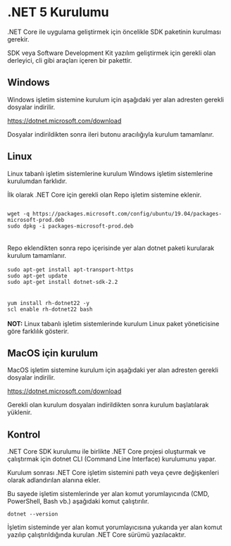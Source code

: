 # .NET 5 Kurulumu

.NET Core ile uygulama geliştirmek için öncelikle SDK paketinin kurulması gerekir.

SDK veya Software Development Kit yazılım geliştirmek için gerekli olan derleyici, cli gibi araçları içeren bir pakettir.

## Windows

Windows işletim sistemine kurulum için aşağıdaki yer alan adresten gerekli dosyalar indirilir.

https://dotnet.microsoft.com/download

Dosyalar indirildikten sonra ileri butonu aracılığıyla kurulum tamamlanır.

## Linux

Linux tabanlı işletim sistemlerine kurulum Windows işletim sistemlerine kurulumdan farklıdır.

İlk olarak .NET Core için gerekli olan Repo işletim sistemine eklenir.

<code>
wget -q https://packages.microsoft.com/config/ubuntu/19.04/packages-microsoft-prod.deb
sudo dpkg -i packages-microsoft-prod.deb
</code>
</br>
</br>
Repo eklendikten sonra repo içerisinde yer alan dotnet paketi kurularak kurulum tamamlanır.
</br>
</br>
<code>sudo apt-get install apt-transport-https
sudo apt-get update
sudo apt-get install dotnet-sdk-2.2
</code>

</br>
</br>
<code>yum install rh-dotnet22 -y
scl enable rh-dotnet22 bash</code>
</br>
</br>
<b>NOT:</b> Linux tabanlı işletim sistemlerinde kurulum Linux paket yöneticisine göre farklılık gösterir.

## MacOS için kurulum

MacOS işletim sistemine kurulum için aşağıdaki yer alan adresten gerekli dosyalar indirilir.

https://dotnet.microsoft.com/download

Gerekli olan kurulum dosyaları indirildikten sonra kurulum başlatılarak yüklenir.

## Kontrol

.NET Core SDK kurulumu ile birlikte .NET Core projesi oluşturmak ve çalıştırmak için dotnet CLI (Command Line Interface) kurulumunu yapar.

Kurulum sonrası .NET Core işletim sistemini path veya çevre değişkenleri olarak adlandırılan alanına ekler.

Bu sayede işletim sistemlerinde yer alan komut yorumlayıcında (CMD, PowerShell, Bash vb.) aşağıdaki komut çalıştırılır.

<code>dotnet --version</code>

İşletim sisteminde yer alan komut yorumlayıcısına yukarıda yer alan komut yazılıp çalıştırıldığında kurulan .NET Core sürümü yazılacaktır.
